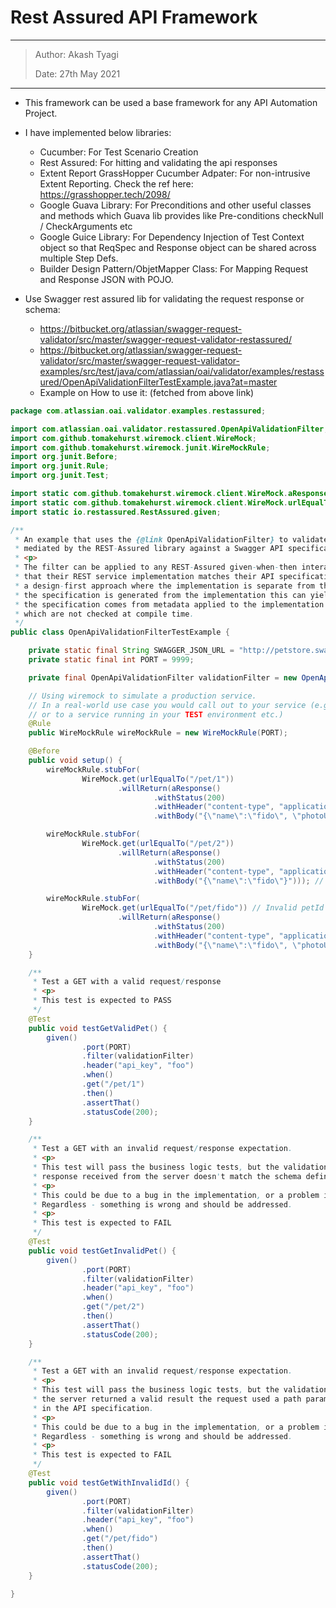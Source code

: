 # Rest Assured API Framework
---
> Author: Akash Tyagi
>
> Date: 27th May 2021
---

* This framework can be used a base framework for any API Automation Project.
* I have implemented below libraries:
     * Cucumber: For Test Scenario Creation
     * Rest Assured: For hitting and validating the api responses
     * Extent Report GrassHopper Cucumber Adpater: For non-intrusive Extent Reporting. Check the ref here: https://grasshopper.tech/2098/
     * Google Guava Library: For Preconditions and other useful classes and methods which Guava lib provides like Pre-conditions checkNull / CheckArguments etc
     * Google Guice Library: For Dependency Injection of Test Context object so that ReqSpec and Response object can be shared across multiple Step Defs.
     * Builder Design Pattern/ObjetMapper Class: For Mapping Request and Response JSON with POJO.
    

* Use Swagger rest assured lib for validating the request response or schema:
  * https://bitbucket.org/atlassian/swagger-request-validator/src/master/swagger-request-validator-restassured/
  * https://bitbucket.org/atlassian/swagger-request-validator/src/master/swagger-request-validator-examples/src/test/java/com/atlassian/oai/validator/examples/restassured/OpenApiValidationFilterTestExample.java?at=master
  * Example on How to use it: (fetched from above link)
  
```java
package com.atlassian.oai.validator.examples.restassured;

import com.atlassian.oai.validator.restassured.OpenApiValidationFilter;
import com.github.tomakehurst.wiremock.client.WireMock;
import com.github.tomakehurst.wiremock.junit.WireMockRule;
import org.junit.Before;
import org.junit.Rule;
import org.junit.Test;

import static com.github.tomakehurst.wiremock.client.WireMock.aResponse;
import static com.github.tomakehurst.wiremock.client.WireMock.urlEqualTo;
import static io.restassured.RestAssured.given;

/**
 * An example that uses the {@link OpenApiValidationFilter} to validate request/response interactions
 * mediated by the REST-Assured library against a Swagger API specification.
 * <p>
 * The filter can be applied to any REST-Assured given-when-then interaction and allows developers to test
 * that their REST service implementation matches their API specification. This is particularly useful when using
 * a design-first approach where the implementation is separate from the specification. However, even in cases where
 * the specification is generated from the implementation this can yield benefits, as a lot of the information in
 * the specification comes from metadata applied to the implementation (e.g. via annotations on the resource methods)
 * which are not checked at compile time.
 */
public class OpenApiValidationFilterTestExample {

    private static final String SWAGGER_JSON_URL = "http://petstore.swagger.io/v2/swagger.json";
    private static final int PORT = 9999;

    private final OpenApiValidationFilter validationFilter = new OpenApiValidationFilter(SWAGGER_JSON_URL);

    // Using wiremock to simulate a production service.
    // In a real-world use case you would call out to your service (e.g. in a Spring WebMVC test,
    // or to a service running in your TEST environment etc.)
    @Rule
    public WireMockRule wireMockRule = new WireMockRule(PORT);

    @Before
    public void setup() {
        wireMockRule.stubFor(
                WireMock.get(urlEqualTo("/pet/1"))
                        .willReturn(aResponse()
                                .withStatus(200)
                                .withHeader("content-type", "application/json")
                                .withBody("{\"name\":\"fido\", \"photoUrls\":[]}")));

        wireMockRule.stubFor(
                WireMock.get(urlEqualTo("/pet/2"))
                        .willReturn(aResponse()
                                .withStatus(200)
                                .withHeader("content-type", "application/json")
                                .withBody("{\"name\":\"fido\"}"))); // Missing required 'photoUrls' field

        wireMockRule.stubFor(
                WireMock.get(urlEqualTo("/pet/fido")) // Invalid petId
                        .willReturn(aResponse()
                                .withStatus(200)
                                .withHeader("content-type", "application/json")
                                .withBody("{\"name\":\"fido\", \"photoUrls\":[]}")));
    }

    /**
     * Test a GET with a valid request/response
     * <p>
     * This test is expected to PASS
     */
    @Test
    public void testGetValidPet() {
        given()
                .port(PORT)
                .filter(validationFilter)
                .header("api_key", "foo")
                .when()
                .get("/pet/1")
                .then()
                .assertThat()
                .statusCode(200);
    }

    /**
     * Test a GET with an invalid request/response expectation.
     * <p>
     * This test will pass the business logic tests, but the validation filter will fail the test because the
     * response received from the server doesn't match the schema defined in the API specification.
     * <p>
     * This could be due to a bug in the implementation, or a problem in the API specification.
     * Regardless - something is wrong and should be addressed.
     * <p>
     * This test is expected to FAIL
     */
    @Test
    public void testGetInvalidPet() {
        given()
                .port(PORT)
                .filter(validationFilter)
                .header("api_key", "foo")
                .when()
                .get("/pet/2")
                .then()
                .assertThat()
                .statusCode(200);
    }

    /**
     * Test a GET with an invalid request/response expectation.
     * <p>
     * This test will pass the business logic tests, but the validation filter will fail the test because even though
     * the server returned a valid result the request used a path parameter that does not match the schema defined
     * in the API specification.
     * <p>
     * This could be due to a bug in the implementation, or a problem in the API specification.
     * Regardless - something is wrong and should be addressed.
     * <p>
     * This test is expected to FAIL
     */
    @Test
    public void testGetWithInvalidId() {
        given()
                .port(PORT)
                .filter(validationFilter)
                .header("api_key", "foo")
                .when()
                .get("/pet/fido")
                .then()
                .assertThat()
                .statusCode(200);
    }

}

```
    